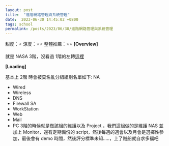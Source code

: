 ```yaml
---
layout: post
title:  "進階網路管理與系統管理"
date:  2023-06-30 14:45:02 +0800
tags: school
permalink: /posts/2023/06/30/進階網路管理與系統管理
---
```



甜度：⭐
涼度：⭐⭐
整體推薦：⭐⭐
**[Overview]**

就是 NASA 3階，沒看過 1階的左轉[這裡](/posts/2023/01/02/網路管理與系統管理)

**[Loading]**

基本上 2階 時會被莫名亂分組組別名單如下:
NA
- Wired
- Wireless
- DNS
- Firewall
SA
- WorkStation
- Web
- Mail
- PC
3階的時候就是做該組的維護以及 Project ，我們這組做的是維護 NAS 並加上 Monitor，還有定期備份的 script，然後每週的週會以及月會是選擇性參加，最後會有 demo 時間，然後評分標準未知.....，上了賊船就自求多福吧


